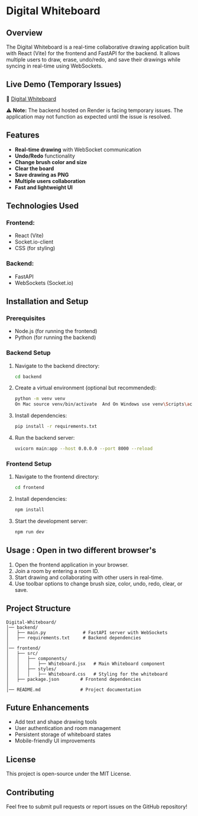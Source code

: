 # Digital Whiteboard

## Overview
The Digital Whiteboard is a real-time collaborative drawing application built with React (Vite) for the frontend and FastAPI for the backend. It allows multiple users to draw, erase, undo/redo, and save their drawings while syncing in real-time using WebSockets.

## Live Demo (Temporary Issues)
🔗 [Digital Whiteboard](https://digital-white-board-two.vercel.app/)  

⚠ **Note:** The backend hosted on Render is facing temporary issues. The application may not function as expected until the issue is resolved.


## Features
- **Real-time drawing** with WebSocket communication
- **Undo/Redo** functionality
- **Change brush color and size**
- **Clear the board**
- **Save drawing as PNG**
- **Multiple users collaboration**
- **Fast and lightweight UI**

## Technologies Used
### Frontend:
- React (Vite)
- Socket.io-client
- CSS (for styling)

### Backend:
- FastAPI
- WebSockets (Socket.io)

## Installation and Setup

### Prerequisites
- Node.js (for running the frontend)
- Python (for running the backend)

### Backend Setup
1. Navigate to the backend directory:
   ```sh
   cd backend
   ```
2. Create a virtual environment (optional but recommended):
   ```sh
   python -m venv venv
   On Mac source venv/bin/activate  And On Windows use venv\Scripts\activate
   ```
3. Install dependencies:
   ```sh
   pip install -r requirements.txt
   ```
4. Run the backend server:
   ```sh
   uvicorn main:app --host 0.0.0.0 --port 8000 --reload
   ```

### Frontend Setup
1. Navigate to the frontend directory:
   ```sh
   cd frontend
   ```
2. Install dependencies:
   ```sh
   npm install
   ```
3. Start the development server:
   ```sh
   npm run dev
   ```

## Usage : Open in two different browser's 
1. Open the frontend application in your browser.
2. Join a room by entering a room ID.
3. Start drawing and collaborating with other users in real-time.
4. Use toolbar options to change brush size, color, undo, redo, clear, or save.

## Project Structure
```
Digital-Whiteboard/
│── backend/
│   ├── main.py              # FastAPI server with WebSockets
│   ├── requirements.txt     # Backend dependencies
│
│── frontend/
│   ├── src/
│   │   ├── components/
│   │   │   ├── Whiteboard.jsx   # Main Whiteboard component
│   │   ├── styles/
│   │   │   ├── Whiteboard.css   # Styling for the whiteboard
│   ├── package.json        # Frontend dependencies
│
│── README.md               # Project documentation
```

## Future Enhancements
- Add text and shape drawing tools
- User authentication and room management
- Persistent storage of whiteboard states
- Mobile-friendly UI improvements

## License
This project is open-source under the MIT License.

## Contributing
Feel free to submit pull requests or report issues on the GitHub repository!

